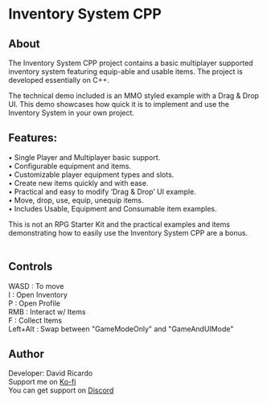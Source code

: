 # Inventory System CPP

## About
The Inventory System CPP project contains a basic multiplayer supported inventory system featuring equip-able and usable items. The project is developed essentially on C++.

The technical demo included is an MMO styled example with a Drag & Drop UI. This demo showcases how quick it is to implement and use the Inventory System in your own project.

## Features:                                               
• Single Player and Multiplayer basic support.          <br>
• Configurable equipment and items.                     <br>
• Customizable player equipment types and slots.        <br>
• Create new items quickly and with ease.               <br>
• Practical and easy to modify ‘Drag & Drop’ UI example.<br>
• Move, drop, use, equip, unequip items.                <br>
• Includes Usable, Equipment and Consumable item examples.

This is not an RPG Starter Kit and the practical examples and items demonstrating how to easily use the Inventory System CPP are a bonus.
<br> <br>

## Controls
WASD : To move <br>
I : Open Inventory <br>
P : Open Profile <br>
RMB : Interact w/ Items <br>
F : Collect Items <br>
Left+Alt : Swap between "GameModeOnly" and "GameAndUIMode"

## Author 
Developer: David Ricardo
<br>
Support me on <a href="https://ko-fi.com/davidcricardo"> Ko-fi  </a>
<br>
You can get support on <a href="https://discord.gg/F9KTXp8"> Discord </a>
<br>